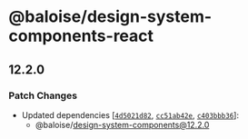 # @baloise/design-system-components-react

## 12.2.0

### Patch Changes

- Updated dependencies [[`4d5021d82`](https://github.com/baloise-incubator/design-system/commit/4d5021d82549ee336b964e05720fd08fefc55c8f), [`cc51ab42e`](https://github.com/baloise-incubator/design-system/commit/cc51ab42ef8601929612ca9fd6af5b096b27c500), [`c403bbb36`](https://github.com/baloise-incubator/design-system/commit/c403bbb36f77a2a42722e7ba650568b87539e1f2)]:
  - @baloise/design-system-components@12.2.0

